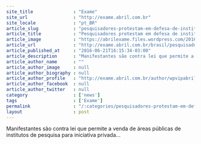 ```yaml
---
site_title               : "Exame"
site_url                 : "http://exame.abril.com.br"
site_locale              : "pt_BR"
article_slug             : "pesquisadores-protestam-em-defesa-de-institutos-publicos"
article_title            : "Pesquisadores protestam em defesa de institutos públicos"
article_image            : "https://abrilexame.files.wordpress.com/2016/09/size_960_16_9_protesto-em-defesa-de-institutos-publicos-de-pesquisa-2.jpg?quality=70&strip=all&w=960"
article_url              : "http://exame.abril.com.br/brasil/pesquisadores-protestam-em-defesa-de-institutos-publicos/"
article_published_at     : "2016-06-21T16:15:34-03:00"
article_description      : "Manifestantes são contra lei que permite a venda de áreas públicas de institutos de pesquisa para iniciativa privada..."
article_author_name      : ""
article_author_image     : null
article_author_biography : null
article_author_profile   : "http://exame.abril.com.br/author/wpvipabril/"
article_author_facebook  : null
article_author_twitter   : null
category                 : ['news']
tags                     : ['Exame']
permalink                : "/:categories/pesquisadores-protestam-em-defesa-de-institutos-publicos/"
layout                   : post
---
```


Manifestantes são contra lei que permite a venda de áreas públicas de institutos de pesquisa para iniciativa privada...
